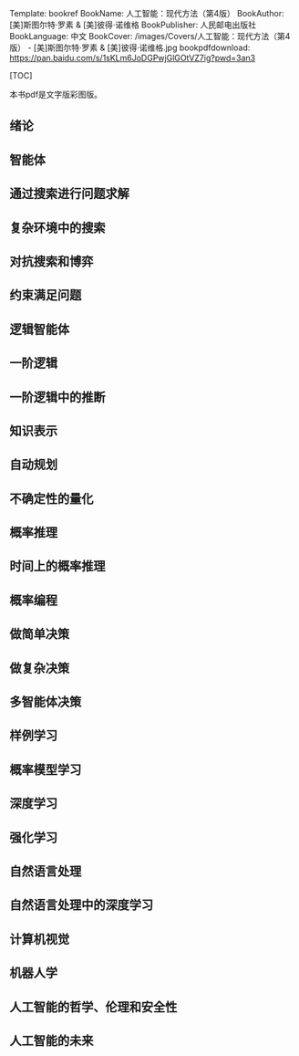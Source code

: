 Template: bookref
BookName: 人工智能：现代方法（第4版）
BookAuthor: [美]斯图尔特·罗素 & [美]彼得·诺维格
BookPublisher: 人民邮电出版社
BookLanguage: 中文
BookCover: /images/Covers/人工智能：现代方法（第4版） - [美]斯图尔特·罗素 & [美]彼得·诺维格.jpg
bookpdfdownload: https://pan.baidu.com/s/1sKLm6JoDGPwjGlGOtVZ7ig?pwd=3an3




[TOC]

本书pdf是文字版彩图版。

## 绪论

## 智能体

## 通过搜索进行问题求解

## 复杂环境中的搜索

## 对抗搜索和博弈

## 约束满足问题

## 逻辑智能体

## 一阶逻辑

## 一阶逻辑中的推断

## 知识表示

## 自动规划

## 不确定性的量化

## 概率推理

## 时间上的概率推理

## 概率编程

## 做简单决策

## 做复杂决策

## 多智能体决策

## 样例学习

## 概率模型学习

## 深度学习

## 强化学习

## 自然语言处理

## 自然语言处理中的深度学习

## 计算机视觉

## 机器人学

## 人工智能的哲学、伦理和安全性

## 人工智能的未来